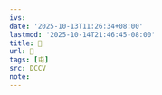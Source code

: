 ```yaml
---
ivs:
date: '2025-10-13T11:26:34+08:00'
lastmod: '2025-10-14T21:46:45-08:00'
title: 󰑪
url: 󰑪
tags: [屯]
src: DCCV
note:
---
```

